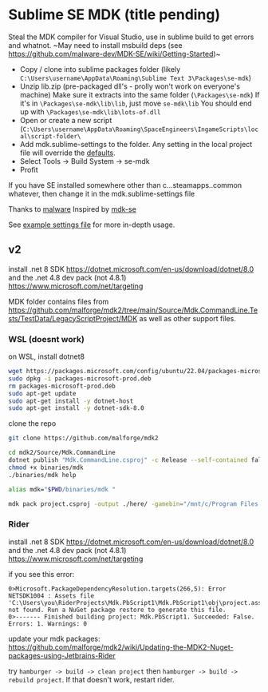 # Sublime SE MDK (title pending)

Steal the MDK compiler for Visual Studio, use in sublime build to get errors and whatnot.
~May need to install msbuild deps (see https://github.com/malware-dev/MDK-SE/wiki/Getting-Started)~

- Copy / clone into sublime packages folder
  (likely `C:\Users\username\AppData\Roaming\Sublime Text 3\Packages\se-mdk`)
- Unzip lib.zip (pre-packaged dll's - prolly won't work on everyone's machine)
  Make sure it extracts into the same folder (`\Packages\se-mdk`)
  If it's in `\Packages\se-mdk\lib\lib`, just move `se-mdk\lib`
  You should end up with `\Packages\se-mdk\lib\lots-of.dll`
- Open or create a new script (`C:\Users\username\AppData\Roaming\SpaceEngineers\IngameScripts\local\script-folder\`
- Add mdk.sublime-settings to the folder. Any setting in the local project file will override the [defaults](mdk.sublime-settings).
- Select Tools -> Build System -> se-mdk
- Profit

If you have SE installed somewhere other than c...steamapps..common whatever, then change it in the mdk.sublime-settings file

Thanks to [malware](https://github.com/malware-dev)
Inspired by [mdk-se](https://github.com/malware-dev/MDK-SE)

See [example settings file](./mdk.sublime-settings) for more in-depth usage.


## v2

install .net 8 SDK
https://dotnet.microsoft.com/en-us/download/dotnet/8.0
and the .net 4.8 dev pack (not 4.8.1)
https://www.microsoft.com/net/targeting

MDK folder contains files from https://github.com/malforge/mdk2/tree/main/Source/Mdk.CommandLine.Tests/TestData/LegacyScriptProject/MDK as well as other support files.


### WSL (doesnt work)


on WSL, install dotnet8
```bash
wget https://packages.microsoft.com/config/ubuntu/22.04/packages-microsoft-prod.deb -O packages-microsoft-prod.deb
sudo dpkg -i packages-microsoft-prod.deb
rm packages-microsoft-prod.deb
sudo apt-get update
sudo apt-get install -y dotnet-host
sudo apt-get install -y dotnet-sdk-8.0
```

clone the repo
```bash
git clone https://github.com/malforge/mdk2 
```

```bash
cd mdk2/Source/Mdk.CommandLine
dotnet publish "Mdk.CommandLine.csproj" -c Release --self-contained false -r linux-x64 /p:PublishSingleFile=true /p:IncludeNativeLibrariesForSelfExtract=true -o "binaries"
chmod +x binaries/mdk
./binaries/mdk help

alias mdk="$PWD/binaries/mdk "

mdk pack project.csproj -output ./here/ -gamebin="/mnt/c/Program Files (x86)/Steam/steamapps/common/SpaceEngineers/Bin64"
```


### Rider

install .net 8 SDK
https://dotnet.microsoft.com/en-us/download/dotnet/8.0
and the .net 4.8 dev pack (not 4.8.1)
https://www.microsoft.com/net/targeting

if you see this error:
```
0>Microsoft.PackageDependencyResolution.targets(266,5): Error NETSDK1004 : Assets file 'C:\Users\you\RiderProjects\Mdk.PbScript1\Mdk.PbScript1\obj\project.assets.json' not found. Run a NuGet package restore to generate this file.
0>------- Finished building project: Mdk.PbScript1. Succeeded: False. Errors: 1. Warnings: 0
```
update your mdk packages: https://github.com/malforge/mdk2/wiki/Updating-the-MDK2-Nuget-packages-using-Jetbrains-Rider

try `hamburger -> build -> clean project` then `hamburger -> build -> rebuild project`. If that doesn't work, restart rider.
